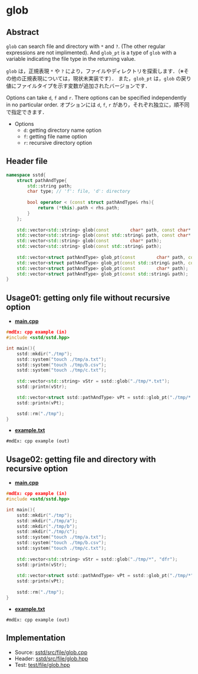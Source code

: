 # glob
## Abstract
`glob` can search file and directory with `*` and `?`. (The other regular expressions are not implimented).
And `glob_pt` is a type of `glob` with a variable indicating the file type in the returning value.

`glob` は，正規表現 `*` や `?` により，ファイルやディレクトリを探索します．（※その他の正規表現については，現状未実装です）．
また，`glob_pt` は，`glob` の戻り値にファイルタイプを示す変数が追加されたバージョンです．

Options can take `d`, `f` and `r`. There options can be specified independently in no particular order.
オプションには `d`, `f`, `r` があり，それぞれ独立に，順不同で指定できます．

- Options
    - `d`: getting directory name option
    - `f`: getting file name option
    - `r`: recursive directory option

## Header file
```cpp
namespace sstd{
    struct pathAndType{
        std::string path;
        char type; // 'f': file, 'd': directory
        
        bool operator < (const struct pathAndType& rhs){
            return (*this).path < rhs.path;
        }
    };
    
    std::vector<std::string> glob(const        char* path, const char* opt);
    std::vector<std::string> glob(const std::string& path, const char* opt);
    std::vector<std::string> glob(const        char* path);
    std::vector<std::string> glob(const std::string& path);
    
    std::vector<struct pathAndType> glob_pt(const        char* path, const char* opt); // _pt: with path type
    std::vector<struct pathAndType> glob_pt(const std::string& path, const char* opt);
    std::vector<struct pathAndType> glob_pt(const        char* path);
    std::vector<struct pathAndType> glob_pt(const std::string& path);
}
```

## Usage01: getting only file without recursive option
- <u>**main.cpp**</u>
```cpp
#mdEx: cpp example (in)
#include <sstd/sstd.hpp>

int main(){
    sstd::mkdir("./tmp");
    sstd::system("touch ./tmp/a.txt");
    sstd::system("touch ./tmp/b.csv");
    sstd::system("touch ./tmp/c.txt");
    
    std::vector<std::string> vStr = sstd::glob("./tmp/*.txt");
    sstd::printn(vStr);

    std::vector<struct sstd::pathAndType> vPt = sstd::glob_pt("./tmp/*.txt");
    sstd::printn(vPt);

    sstd::rm("./tmp");
}
```
- <u>**example.txt**</u>
```
#mdEx: cpp example (out)
```

## Usage02: getting file and directory with recursive option
- <u>**main.cpp**</u>
```cpp
#mdEx: cpp example (in)
#include <sstd/sstd.hpp>

int main(){
    sstd::mkdir("./tmp");
    sstd::mkdir("./tmp/a");
    sstd::mkdir("./tmp/b");
    sstd::mkdir("./tmp/c");
    sstd::system("touch ./tmp/a.txt");
    sstd::system("touch ./tmp/b.csv");
    sstd::system("touch ./tmp/c.txt");
    
    std::vector<std::string> vStr = sstd::glob("./tmp/*", "dfr");
    sstd::printn(vStr);
    
    std::vector<struct sstd::pathAndType> vPt = sstd::glob_pt("./tmp/*", "dfr");
    sstd::printn(vPt);
    
    sstd::rm("./tmp");
}
```
- <u>**example.txt**</u>
```
#mdEx: cpp example (out)
```

## Implementation
- Source: [sstd/src/file/glob.cpp](https://github.com/admiswalker/SubStandardLibrary-SSTD-/blob/master/sstd/src/file/glob.cpp)
- Header: [sstd/src/file/glob.hpp](https://github.com/admiswalker/SubStandardLibrary-SSTD-/blob/master/sstd/src/file/glob.hpp)
- Test: [test/file/glob.hpp](https://github.com/admiswalker/SubStandardLibrary-SSTD-/blob/master/test/file/glob.hpp)

